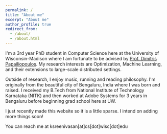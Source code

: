 ```yaml
---
permalink: /
title: "About me"
excerpt: "About me"
author_profile: true
redirect_from: 
  - /about/
  - /about.html
---
```


I'm a 3rd year PhD student in Computer Science here at the University of Wisconsin-Madison where I am fortunate to be advised by [Prof. Dimitris Papailiopoulos](http://papail.io/). My research interests are Optimization, Machine Learning, and their extensions to large-scale distributed settings.

Outside of research, I enjoy music, running and reading philosophy. I'm originally from the beautiful city of Bengaluru, India where I was born and raised. I received my B.Tech from National Institute of Technology Karnataka (NITK) and then worked at Adobe Systems for 3 years in Bengaluru before beginning grad school here at UW.

I just recently made this website so it is a little sparse. I intend on adding more things soon!

You can reach me at ksreenivasan\[at\]cs\[dot\]wisc\[dot\]edu